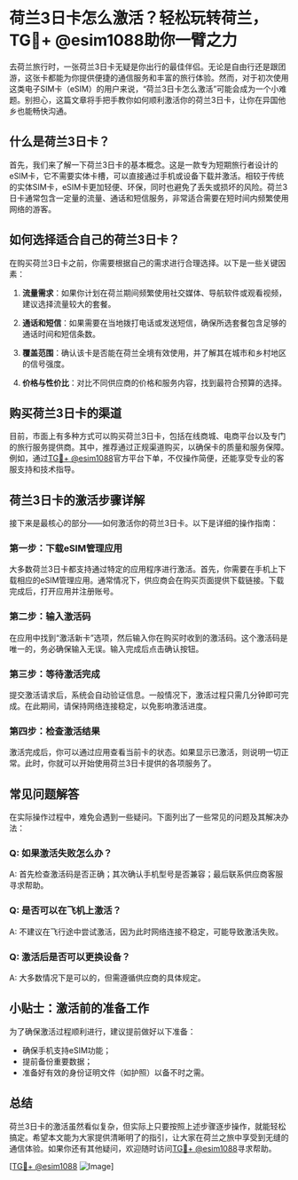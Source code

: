 # 荷兰3日卡怎么激活？轻松玩转荷兰，TG💪+ @esim1088助你一臂之力

去荷兰旅行时，一张荷兰3日卡无疑是你出行的最佳伴侣。无论是自由行还是跟团游，这张卡都能为你提供便捷的通信服务和丰富的旅行体验。然而，对于初次使用这类电子SIM卡（eSIM）的用户来说，“荷兰3日卡怎么激活”可能会成为一个小难题。别担心，这篇文章将手把手教你如何顺利激活你的荷兰3日卡，让你在异国他乡也能畅快沟通。

## 什么是荷兰3日卡？

首先，我们来了解一下荷兰3日卡的基本概念。这是一款专为短期旅行者设计的eSIM卡，它不需要实体卡槽，可以直接通过手机或设备下载并激活。相较于传统的实体SIM卡，eSIM卡更加轻便、环保，同时也避免了丢失或损坏的风险。荷兰3日卡通常包含一定量的流量、通话和短信服务，非常适合需要在短时间内频繁使用网络的游客。

## 如何选择适合自己的荷兰3日卡？

在购买荷兰3日卡之前，你需要根据自己的需求进行合理选择。以下是一些关键因素：

1. **流量需求**：如果你计划在荷兰期间频繁使用社交媒体、导航软件或观看视频，建议选择流量较大的套餐。
   
2. **通话和短信**：如果需要在当地拨打电话或发送短信，确保所选套餐包含足够的通话时间和短信条数。

3. **覆盖范围**：确认该卡是否能在荷兰全境有效使用，并了解其在城市和乡村地区的信号强度。

4. **价格与性价比**：对比不同供应商的价格和服务内容，找到最符合预算的选择。

## 购买荷兰3日卡的渠道

目前，市面上有多种方式可以购买荷兰3日卡，包括在线商城、电商平台以及专门的旅行服务提供商。其中，推荐通过正规渠道购买，以确保卡的质量和服务保障。例如，通过[TG💪+ @esim1088](https://t.me/s/esim1088)官方平台下单，不仅操作简便，还能享受专业的客服支持和技术指导。

## 荷兰3日卡的激活步骤详解

接下来是最核心的部分——如何激活你的荷兰3日卡。以下是详细的操作指南：

### 第一步：下载eSIM管理应用

大多数荷兰3日卡都支持通过特定的应用程序进行激活。首先，你需要在手机上下载相应的eSIM管理应用。通常情况下，供应商会在购买页面提供下载链接。下载完成后，打开应用并注册账号。

### 第二步：输入激活码

在应用中找到“激活新卡”选项，然后输入你在购买时收到的激活码。这个激活码是唯一的，务必确保输入无误。输入完成后点击确认按钮。

### 第三步：等待激活完成

提交激活请求后，系统会自动验证信息。一般情况下，激活过程只需几分钟即可完成。在此期间，请保持网络连接稳定，以免影响激活进度。

### 第四步：检查激活结果

激活完成后，你可以通过应用查看当前卡的状态。如果显示已激活，则说明一切正常。此时，你就可以开始使用荷兰3日卡提供的各项服务了。

## 常见问题解答

在实际操作过程中，难免会遇到一些疑问。下面列出了一些常见的问题及其解决办法：

### Q: 如果激活失败怎么办？
A: 首先检查激活码是否正确；其次确认手机型号是否兼容；最后联系供应商客服寻求帮助。

### Q: 是否可以在飞机上激活？
A: 不建议在飞行途中尝试激活，因为此时网络连接不稳定，可能导致激活失败。

### Q: 激活后是否可以更换设备？
A: 大多数情况下是可以的，但需遵循供应商的具体规定。

## 小贴士：激活前的准备工作

为了确保激活过程顺利进行，建议提前做好以下准备：
- 确保手机支持eSIM功能；
- 提前备份重要数据；
- 准备好有效的身份证明文件（如护照）以备不时之需。

## 总结

荷兰3日卡的激活虽然看似复杂，但实际上只要按照上述步骤逐步操作，就能轻松搞定。希望本文能为大家提供清晰明了的指引，让大家在荷兰之旅中享受到无缝的通信体验。如果你还有其他疑问，欢迎随时访问[TG💪+ @esim1088](https://t.me/s/esim1088)寻求帮助。

[[TG💪+ @esim1088](https://t.me/s/esim1088) ![Image](https://i.postimg.cc/4NQfJmqS/Snipaste-2025-05-13-00-14-12.png)]